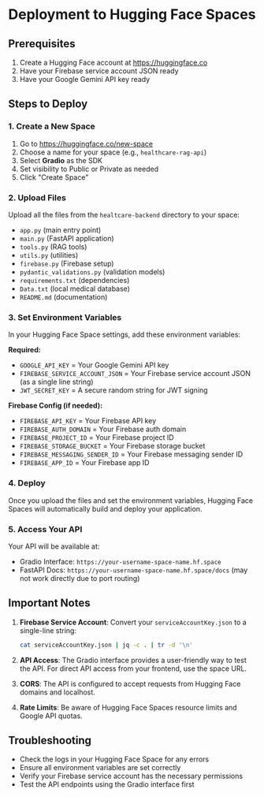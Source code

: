 # Deployment to Hugging Face Spaces

## Prerequisites

1. Create a Hugging Face account at https://huggingface.co
2. Have your Firebase service account JSON ready
3. Have your Google Gemini API key ready

## Steps to Deploy

### 1. Create a New Space

1. Go to https://huggingface.co/new-space
2. Choose a name for your space (e.g., `healthcare-rag-api`)
3. Select **Gradio** as the SDK
4. Set visibility to Public or Private as needed
5. Click "Create Space"

### 2. Upload Files

Upload all the files from the `healtcare-backend` directory to your space:

- `app.py` (main entry point)
- `main.py` (FastAPI application)
- `tools.py` (RAG tools)
- `utils.py` (utilities)
- `firebase.py` (Firebase setup)
- `pydantic_validations.py` (validation models)
- `requirements.txt` (dependencies)
- `Data.txt` (local medical database)
- `README.md` (documentation)

### 3. Set Environment Variables

In your Hugging Face Space settings, add these environment variables:

**Required:**

- `GOOGLE_API_KEY` = Your Google Gemini API key
- `FIREBASE_SERVICE_ACCOUNT_JSON` = Your Firebase service account JSON (as a single line string)
- `JWT_SECRET_KEY` = A secure random string for JWT signing

**Firebase Config (if needed):**

- `FIREBASE_API_KEY` = Your Firebase API key
- `FIREBASE_AUTH_DOMAIN` = Your Firebase auth domain
- `FIREBASE_PROJECT_ID` = Your Firebase project ID
- `FIREBASE_STORAGE_BUCKET` = Your Firebase storage bucket
- `FIREBASE_MESSAGING_SENDER_ID` = Your Firebase messaging sender ID
- `FIREBASE_APP_ID` = Your Firebase app ID

### 4. Deploy

Once you upload the files and set the environment variables, Hugging Face Spaces will automatically build and deploy your application.

### 5. Access Your API

Your API will be available at:

- Gradio Interface: `https://your-username-space-name.hf.space`
- FastAPI Docs: `https://your-username-space-name.hf.space/docs` (may not work directly due to port routing)

## Important Notes

1. **Firebase Service Account**: Convert your `serviceAccountKey.json` to a single-line string:

   ```bash
   cat serviceAccountKey.json | jq -c . | tr -d '\n'
   ```

2. **API Access**: The Gradio interface provides a user-friendly way to test the API. For direct API access from your frontend, use the space URL.

3. **CORS**: The API is configured to accept requests from Hugging Face domains and localhost.

4. **Rate Limits**: Be aware of Hugging Face Spaces resource limits and Google API quotas.

## Troubleshooting

- Check the logs in your Hugging Face Space for any errors
- Ensure all environment variables are set correctly
- Verify your Firebase service account has the necessary permissions
- Test the API endpoints using the Gradio interface first
